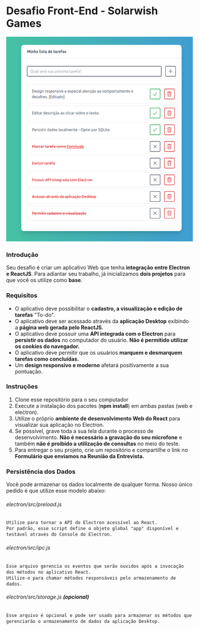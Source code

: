 # Desafio Front-End - Solarwish Games

![Solarwish Games](./screenshot.png 'Solarwish Games')

### Introdução

Seu desafio é criar um aplicativo Web que tenha **integração entre Electron e ReactJS**. Para adiantar seu trabalho, já inicializamos **dois projetos** para que você os utilize como **base**.

### Requisitos

- O aplicativo deve possibilitar o **cadastro, a visualização e edição de tarefas** "To-do".
- O aplicativo deve ser acessado através da **aplicação Desktop** exibindo a **página web gerada pelo ReactJS**.
- O aplicativo deve possuir uma **API integrada com o Electron** para **persistir os dados** no computador do usuário. **Não é permitido utilizar os cookies do navegador.**
- O aplicativo deve permitir que os usuários **marquem e desmarquem tarefas como concluídas.**
- Um **design responsivo e moderno** afetará positivamente a sua pontuação.

### Instruções

1. Clone esse repositório para o seu computador
2. Execute a instalação dos pacotes (**npm install**) em ambas pastas (web e electron).
3. Utilize o próprio **ambiente de desenvolvimento Web do React** para visualizar sua aplicação no Electron.
4. Se possível, grave toda a sua tela durante o processo de desenvolvimento. **Não é necessário a gravação do seu microfone** e também **não é proibido a utilização de consultas** no meio do teste.
5. Para entregar o seu projeto, crie um repositório e compartilhe o link no **Formulário que enviamos na Reunião da Entrevista.**

### Persistência dos Dados

Você pode armazenar os dados localmente de qualquer forma. Nosso único pedido é que utilize esse modelo abaixo:

###### electron/src/preload.js

    Utilize para tornar a API do Electron acessível ao React.
    Por padrão, esse script define o objeto global "app" disponível e testável através do Console do Electron.

###### electron/src/ipc.js

    Esse arquivo gerencia os eventos que serão ouvidos após a invocação dos métodos no aplicativo React.
    Utilize-o para chamar métodos responsáveis pelo armazenamento de dados.

###### electron/src/storage.js **(opcional)**

    Esse arquivo é opcional e pode ser usado para armazenar os métodos que
    gerenciarão o armazenamento de dados da aplicação Desktop.
